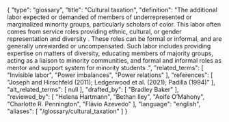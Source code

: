 {
    "type": "glossary",
    "title": "Cultural taxation",
    "definition": "The additional labor expected or demanded of members of underrepresented or marginalized minority groups, particularly scholars of color. This labor often comes from service roles providing ethnic, cultural, or gender representation and diversity .  These roles can be formal or informal, and are generally unrewarded or uncompensated. Such labor includes providing expertise on matters of diversity, educating members of majority groups, acting as a liaison to minority communities, and formal and informal roles as mentor and support system for minority students .",
    "related_terms": [
        "Invisible labor",
        "Power imbalances",
        "Power relations"
    ],
    "references": [
        "Joseph and Hirschfeld (2011); Ledgerwood et al. (2021); Padilla (1994)"
    ],
    "alt_related_terms": [
        null
    ],
    "drafted_by": [
        "Bradley Baker"
    ],
    "reviewed_by": [
        "Helena Hartmann",
        "Bethan Iley",
        "Aoife O’Mahony",
        "Charlotte R. Pennington",
        "Flávio Azevedo"
    ],
    "language": "english",
    "aliases": [
        "/glossary/cultural_taxation"
    ]
}